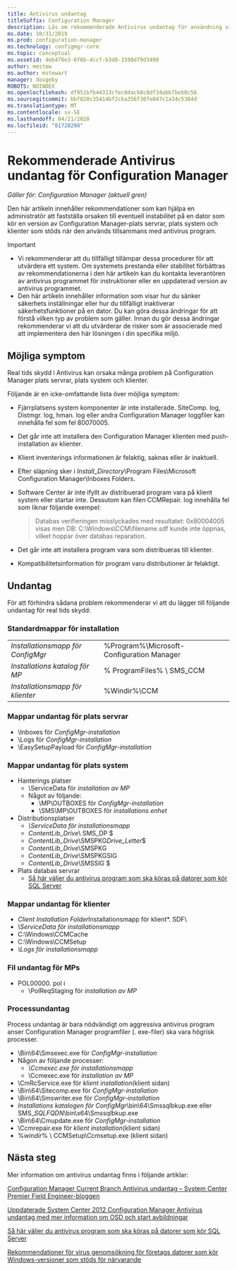 ```yaml
---
title: Antivirus undantag
titleSuffix: Configuration Manager
description: Läs om rekommenderade Antivirus undantag för användning vid fel sökning av möjliga problem.
ms.date: 10/31/2019
ms.prod: configuration-manager
ms.technology: configmgr-core
ms.topic: conceptual
ms.assetid: deb470e3-6f6b-4ccf-b3d8-1598d79d3490
author: mestew
ms.author: mstewart
manager: dougeby
ROBOTS: NOINDEX
ms.openlocfilehash: df951bfb44313cfec8dacb8c0df34abb7beb0c56
ms.sourcegitcommit: bbf820c35414bf2cba356f30fe047c1a34c5384d
ms.translationtype: MT
ms.contentlocale: sv-SE
ms.lasthandoff: 04/21/2020
ms.locfileid: "81720298"
---
```

# <a name="recommended-antivirus-exclusions-for-configuration-manager"></a>Rekommenderade Antivirus undantag för Configuration Manager

*Gäller för: Configuration Manager (aktuell gren)*

Den här artikeln innehåller rekommendationer som kan hjälpa en administratör att fastställa orsaken till eventuell instabilitet på en dator som kör en version av Configuration Manager-plats servrar, plats system och klienter som stöds när den används tillsammans med antivirus program.

> [!IMPORTANT]
>
> - Vi rekommenderar att du tillfälligt tillämpar dessa procedurer för att utvärdera ett system. Om systemets prestanda eller stabilitet förbättras av rekommendationerna i den här artikeln kan du kontakta leverantören av antivirus programmet för instruktioner eller en uppdaterad version av antivirus programmet.
> - Den här artikeln innehåller information som visar hur du sänker säkerhets inställningar eller hur du tillfälligt inaktiverar säkerhetsfunktioner på en dator. Du kan göra dessa ändringar för att förstå vilken typ av problem som gäller. Innan du gör dessa ändringar rekommenderar vi att du utvärderar de risker som är associerade med att implementera den här lösningen i din specifika miljö.

## <a name="possible-symptoms"></a>Möjliga symptom 

Real tids skydd i Antivirus kan orsaka många problem på Configuration Manager plats servrar, plats system och klienter.

Följande är en icke-omfattande lista över möjliga symptom:

- Fjärrplatsens system komponenter är inte installerade. SiteComp. log, Distmgr. log, hman. log eller andra Configuration Manager loggfiler kan innehålla fel som fel 80070005.
- Det går inte att installera den Configuration Manager klienten med push-installation av klienter.
- Klient inventerings informationen är felaktig, saknas eller är inaktuell.
- Efter släpning sker i *Install_Directory*\Program Files\Microsoft Configuration Manager\Inboxes Folders.
- Software Center är inte ifyllt av distribuerad program vara på klient system eller startar inte. Dessutom kan filen CCMRepair. log innehålla fel som liknar följande exempel:

  > Databas verifieringen misslyckades med resultatet: 0x80004005 visas men DB: C:\Windows\CCM\filename.sdf kunde inte öppnas, vilket hoppar över databas reparation.

- Det går inte att installera program vara som distribueras till klienter.
- Kompatibilitetsinformation för program varu distributioner är felaktigt.

## <a name="exclusions"></a>Undantag

För att förhindra sådana problem rekommenderar vi att du lägger till följande undantag för real tids skydd:

### <a name="default-installation-folders"></a>Standardmappar för installation

|  |  |
| - | - |
|*Installationsmapp för ConfigMgr*  |  %Program%\Microsoft-Configuration Manager  |  
|*Installations katalog för MP*  |% ProgramFiles% \ SMS_CCM  |  
|*Installationsmapp för klienter*  |%Windir%\CCM  |  

### <a name="folder-exclusions-for-site-servers"></a>Mappar undantag för plats servrar

- \Inboxes för *ConfigMgr-installation*
- \Logs för *ConfigMgr-installation*
- \EasySetupPayload för *ConfigMgr-installation*

### <a name="folder-exclusions-for-site-systems"></a>Mappar undantag för plats system

- Hanterings platser
  - \ServiceData för *installation av MP*
  - Något av följande:
    - \MP\OUTBOXES för *ConfigMgr-installation*
    - \SMS\MP\OUTBOXES för *installations enhet*
- Distributionsplatser
  - *\ServiceData för installationsmapp*
  - *ContentLib_Drive*\ SMS_DP $
  - *ContentLib_Drive*\SMSPKG*Drive_Letter*$
  - *ContentLib_Drive*\SMSPKG
  - *ContentLib_Drive*\SMSPKGSIG
  - *ContentLib_Drive*\SMSSIG $
- Plats databas servrar
  - [Så här väljer du antivirus program som ska köras på datorer som kör SQL Server](https://support.microsoft.com/en-us/help/309422)

### <a name="folder-exclusions-for-clients"></a>Mappar undantag för klienter

- *Client Installation Folder*Installationsmapp för klient\*. SDF\\
- *\ServiceData för installationsmapp*
- C:\Windows\CCMCache
- C:\Windows\CCMSetup
- *\Logs för installationsmapp*

### <a name="file-exclusions-for-mps"></a>Fil undantag för MPs

- POL00000. pol i
  - \PolReqStaging för *installation av MP*

### <a name="process-exclusions"></a>Processundantag

Process undantag är bara nödvändigt om aggressiva antivirus program anser Configuration Manager programfiler (. exe-filer) ska vara högrisk processer.

- \Bin\64\Smsexec.exe för *ConfigMgr-installation*
- Någon av följande processer:
  - *\Ccmexec.exe för installationsmapp*
  - \Ccmexec.exe för *installation av MP*
- \CmRcService.exe för *klient installation*(klient sidan)
- \Bin\64\Sitecomp.exe för *ConfigMgr-installation*
- \Bin\64\Smswriter.exe för *ConfigMgr-installation*
- *Installations katalogen för ConfigMgr*\bin\64\Smssqlbkup.exe eller SMS_*SQLFQDN*\bin\x64\Smssqlbkup.exe
- \Bin\64\Cmupdate.exe för *ConfigMgr-installation*
- \Ccmrepair.exe för *klient installation*(klient sidan)
- %*windir*% \ CCMSetup\Ccmsetup.exe (klient sidan)

## <a name="next-steps"></a>Nästa steg

Mer information om antivirus undantag finns i följande artiklar:

[Configuration Manager Current Branch Antivirus undantag – System Center Premier Field Engineer-bloggen](https://blogs.technet.microsoft.com/systemcenterpfe/2017/05/24/configuration-manager-current-branch-antivirus-update/)

[Uppdaterade System Center 2012 Configuration Manager Antivirus undantag med mer information om OSD och start avbildningar](https://blogs.technet.microsoft.com/systemcenterpfe/2013/01/11/updated-system-center-2012-configuration-manager-antivirus-exclusions-with-more-details-on-osd-and-boot-images-etc/)

[Så här väljer du antivirus program som ska köras på datorer som kör SQL Server](https://support.microsoft.com/en-us/help/309422/how-to-choose-antivirus-software-to-run-on-computers-that-are-running-sql-server)

[Rekommendationer för virus genomsökning för företags datorer som kör Windows-versioner som stöds för närvarande](https://support.microsoft.com/en-us/help/822158/virus-scanning-recommendations-for-enterprise-computers-that-are-running-currently-supported-versions-of-windows)
